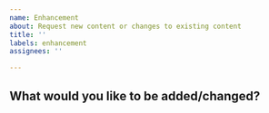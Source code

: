 ```yaml
---
name: Enhancement
about: Request new content or changes to existing content
title: ''
labels: enhancement
assignees: ''

---
```


## What would you like to be added/changed?
<!-- Briefly describe what you would like changed -->